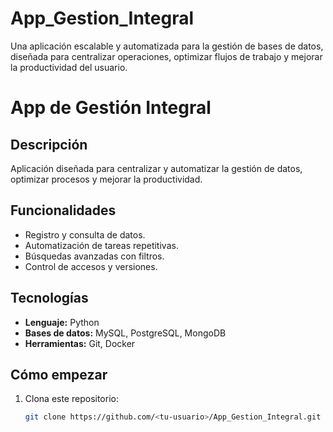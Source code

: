 # App_Gestion_Integral
Una aplicación escalable y automatizada para la gestión de bases de datos, diseñada para centralizar operaciones, optimizar flujos de trabajo y mejorar la productividad del usuario.

# App de Gestión Integral

## Descripción
Aplicación diseñada para centralizar y automatizar la gestión de datos, optimizar procesos y mejorar la productividad.

## Funcionalidades
- Registro y consulta de datos.
- Automatización de tareas repetitivas.
- Búsquedas avanzadas con filtros.
- Control de accesos y versiones.

## Tecnologías
- **Lenguaje:** Python
- **Bases de datos:** MySQL, PostgreSQL, MongoDB
- **Herramientas:** Git, Docker

## Cómo empezar
1. Clona este repositorio:
   ```bash
   git clone https://github.com/<tu-usuario>/App_Gestion_Integral.git

